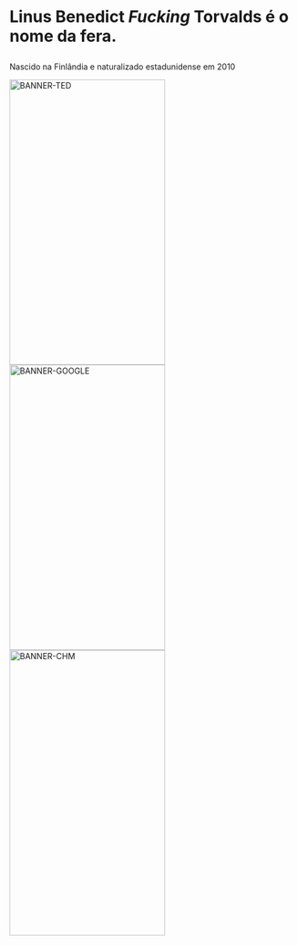 # Linus Benedict <i>Fucking</i> Torvalds é o nome da fera. </p>
Nascido na Finlândia e naturalizado estadunidense em 2010 </p>

<a href='https://youtu.be/o8NPllzkFhE'><img src='https://i.postimg.cc/TwyktVd3/BANNER-TED.png' height="500px" width="273,84px" alt='BANNER-TED'/></a><a href='https://youtu.be/4XpnKHJAok8'><img src='https://i.postimg.cc/fLKBH5dm/BANNER-GOOGLE.png' height="500px" width="273,84px" alt='BANNER-GOOGLE'/></a><a href='https://youtu.be/WVTWCPoUt8w'><img src='https://i.postimg.cc/631Xvpyk/BANNER-CHM.png' height="500px" width="273,84px" alt='BANNER-CHM'/></a>

